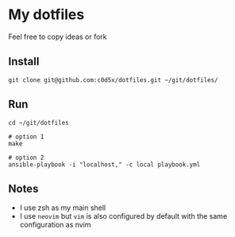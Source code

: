 # My dotfiles
Feel free to copy ideas or fork

## Install
```
git clone git@github.com:c0d5x/dotfiles.git ~/git/dotfiles/
```

## Run
```
cd ~/git/dotfiles

# option 1
make

# option 2
ansible-playbook -i "localhost," -c local playbook.yml

```

## Notes
* I use zsh as my main shell
* I use `neovim` but `vim` is also configured by default with the same configuration as nvim
